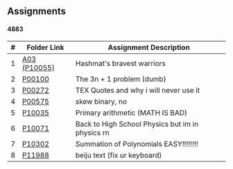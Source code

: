 ##  Assignments
#### 4883

|   #   | Folder Link            | Assignment Description                               |
| :---: | ---------------------- | ---------------------------------------------------- |
|   1   |[A03 (P10055)](./A01/README.md)| Hashmat's bravest warriors                    |
|   2   |[P00100](./P00100/README.md)| The 3n + 1 problem (dumb)                        |
|   3   |[P00272](./P00272/README.md)| TEX Quotes and why i will never use it			|
|   4   |[P00575](./P00575/README.md)| skew binary, no                                  |
|   5   |[P10035](./P10035/README.md)| Primary arithmetic (MATH IS BAD)                 |
|   6   |[P10071](./P10071/README.md)| Back to High School Physics but im in physics rn |
|   7   |[P10302](./P10302/README.md)| Summation of Polynomials EASY!!!!!!!!            |
|   8   |[P11988](./P11988/README.md)| beiju text (fix ur keyboard)                     |

